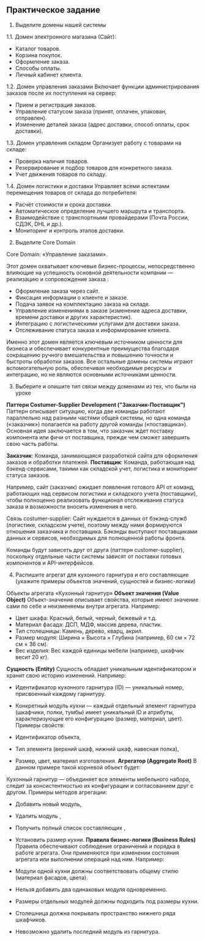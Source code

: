 ## Практическое задание 

1. Выделите домены нашей системы

1.1. Домен электронного магазина (Сайт):
- Каталог товаров.
- Корзина покупок.
- Оформление заказа.
- Способы оплаты.
- Личный кабинет клиента.

1.2. Домен управления заказами 
Включает функции администрирования заказов после их поступления на сервер:
- Прием и регистрация заказов.
- Управление статусом заказа (принят, оплачен, упакован, отправлен).
- Изменение деталей заказа (адрес доставки, способ оплаты, срок доставки).

1.3. Домен управления складом 
Организует работу с товарами на складе:
- Проверка наличия товаров.
- Резервирование и подбор товаров для конкретного заказа.
- Учет движения товаров по складу.

1.4. Домен логистики и доставки 
Управляет всеми аспектами перемещения товаров от склада до потребителя:
- Расчёт стоимости и срока доставки.
- Автоматическое определение лучшего маршрута и транспорта.
- Взаимодействие с транспортными провайдерами (Почта России, СДЭК, DHL и др.).
- Мониторинг и контроль этапов доставки.

2. Выделите Core Domain

Core Domain: «Управление заказами».

Этот домен охватывает ключевые бизнес-процессы, непосредственно влияющие на успешность основной деятельности компании — реализацию и сопровождение заказа :

- Оформление заказа через сайт.
- Фиксация информации о клиенте и заказе.
- Подача заявок на комплектацию заказа на складе.
- Управление изменениями в заказе (изменение адреса доставки, времени доставки и других характеристик).
- Интеграцию с логистическими услугами для доставки заказа.
- Отслеживание статуса заказа и информирование клиента.

Именно этот домен является ключевым источником ценности для бизнеса и обеспечивает конкурентные преимущества благодаря сокращению ручного вмешательства и повышению точности и быстроты обработки заказов. Все остальные домены системы играют вспомогательную роль, обеспечивая необходимые ресурсы и интеграцию, но не являются основными источниками ценности.

3. Выберите и опишите тип связи между доменами из тех, что были на уроке

**Паттерн Costumer-Supplier Development ("Заказчик-Поставщик")**
Паттерн описывает ситуацию, когда две команды работают параллельно над разными частями общей системы, но одна команда («заказчик») полагается на работу другой команды («поставщика»). Основная идея заключается в том, что заказчик ждет поставку компонента или фичи от поставщика, прежде чем сможет завершить свою часть работы.

**Заказчик**: Команда, занимающаяся разработкой сайта для оформления заказов и обработки платежей.
**Поставщик**: Команда, работающая над бэкенд-сервисами, такими как складской учет, логистика и мониторинг статуса заказов.

Например, сайт (заказчик) ожидает появления готового API от команд, работающих над сервисом логистики и складского учета (поставщики), чтобы полноценно реализовать функционал отслеживания статуса заказа и возможности вносить изменения в него.

Связь costumer-supplier: Сайт нуждается в данных от бэкэнд-служб (логистике, складском учете), поэтому между ними формируются отношения заказчика и поставщика. Бэкэнды выступают поставщиками данных и сервисов, необходимых для полноценной работы фронта.

Команды будут зависеть друг от друга (паттерн customer-supplier), поскольку отдельные части системы зависят от поставки готовых компонентов и API-интерфейсов.

4. Распишите агрегат для кухонного гарнитура и его составляющие (укажите примеры объектов значений, сущностей и бизнес-логики)


Объекты агрегата «Кухонный гарнитур»
**Объект значения (Value Object)**
Объект-значение описывает свойства, которые имеют значение сами по себе и неизменяемы внутри агрегата. Например:

- Цвет шкафа: Красный, белый, черный, бежевый и т.д.
- Материал фасада: ДСП, МДФ, массив дерева, пластик.
- Тип столешницы: Камень, дерево, кварц, акрил.
- Размер модуля: Ширина × Высота × Глубина (например, 60 см × 72 см × 36 см).
- Вес изделия: Вес каждой единицы мебели (например, шкафчик весит 20 кг).

**Сущность (Entity)**
Сущность обладает уникальным идентификатором и хранит свою историю изменений. Например:

- Идентификатор кухонного гарнитура (ID) — уникальный номер, присвоенный каждому гарнитуру.
- Конкретный модуль кухни — каждый отдельный элемент гарнитура (шкафчики, полки, тумбы) имеет уникальный ID  и атрибуты, характеризующие его конфигурацию (размер, материал, цвет).
Примеры свойств:

- Идентификатор объекта,
- Тип элемента (верхний шкаф, нижний шкаф, навесная полка),
- Размер, цвет, материал изготовления.
**Агрегатор (Aggregate Root)**
В данном примере такой корневой объект будет:

Кухонный гарнитур  — объединяет все элементы мебельного набора, следит за консистентностью их конфигурации и согласованием друг с другом.
Примеры методов агрегации:

- Добавить новый модуль,
- Удалить модуль ,
- Получить полный список составляющих ,
- Установить размер кухни.
**Правила бизнес-логики (Business Rules)**
Правила обеспечивают соблюдение ограничений и порядка в работе агрегата. Они применяются при изменении состояния агрегата или выполнении операций над ним. Например:

- Модули одной кухни должны соответствовать общему стилю (материал фасадов, цвета).
- Нельзя добавить два одинаковых модуля одновременно.
- Размеры отдельных модулей должны подходить под размеры кухни.
- Столешница должна покрывать пространство нижнего ряда шкафчиков.
- Невозможно удалить последний модуль из гарнитура.